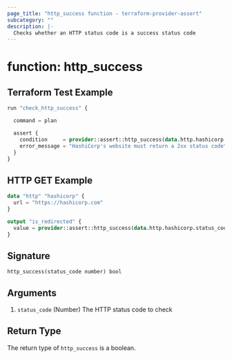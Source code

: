 ```yaml
---
page_title: "http_success function - terraform-provider-assert"
subcategory: ""
description: |-
  Checks whether an HTTP status code is a success status code
---
```


# function: http_success



## Terraform Test Example

```terraform
run "check_http_success" {

  command = plan

  assert {
    condition     = provider::assert::http_success(data.http.hashicorp.status_code)
    error_message = "HashiCorp's website must return a 2xx status code"
  }
}
```

## HTTP GET Example

```terraform
data "http" "hashicorp" {
  url = "https://hashicorp.com"
}

output "is_redirected" {
  value = provider::assert::http_success(data.http.hashicorp.status_code)
}
```

## Signature

<!-- signature generated by tfplugindocs -->
```text
http_success(status_code number) bool
```

## Arguments

<!-- arguments generated by tfplugindocs -->
1. `status_code` (Number) The HTTP status code to check


## Return Type

The return type of `http_success` is a boolean.
